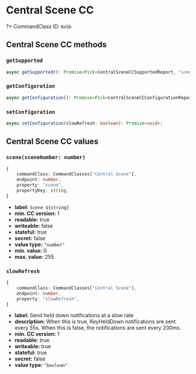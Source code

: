 # Central Scene CC

?> CommandClass ID: `0x5b`

## Central Scene CC methods

### `getSupported`

```ts
async getSupported(): Promise<Pick<CentralSceneCCSupportedReport, "sceneCount" | "supportsSlowRefresh" | "supportedKeyAttributes"> | undefined>;
```

### `getConfiguration`

```ts
async getConfiguration(): Promise<Pick<CentralSceneCCConfigurationReport, "slowRefresh"> | undefined>;
```

### `setConfiguration`

```ts
async setConfiguration(slowRefresh: boolean): Promise<void>;
```

## Central Scene CC values

### `scene(sceneNumber: number)`

```ts
{
	commandClass: CommandClasses["Central Scene"],
	endpoint: number,
	property: "scene",
	propertyKey: string,
}
```

-   **label:** `Scene ${string}`
-   **min. CC version:** 1
-   **readable:** true
-   **writeable:** false
-   **stateful:** true
-   **secret:** false
-   **value type:** `"number"`
-   **min. value:** 0
-   **max. value:** 255

### `slowRefresh`

```ts
{
	commandClass: CommandClasses["Central Scene"],
	endpoint: number,
	property: "slowRefresh",
}
```

-   **label:** Send held down notifications at a slow rate
-   **description:** When this is true, KeyHeldDown notifications are sent every 55s. When this is false, the notifications are sent every 200ms.
-   **min. CC version:** 1
-   **readable:** true
-   **writeable:** true
-   **stateful:** true
-   **secret:** false
-   **value type:** `"boolean"`
